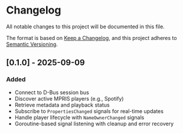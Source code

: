 # Changelog

All notable changes to this project will be documented in this file.

The format is based on [Keep a Changelog](https://keepachangelog.com/en/1.1.0/),
and this project adheres to [Semantic Versioning](https://semver.org/spec/v2.0.0.html).

## [0.1.0] - 2025-09-09
### Added
- Connect to D-Bus session bus
- Discover active MPRIS players (e.g., Spotify)
- Retrieve metadata and playback status
- Subscribe to `PropertiesChanged` signals for real-time updates
- Handle player lifecycle with `NameOwnerChanged` signals
- Goroutine-based signal listening with cleanup and error recovery
